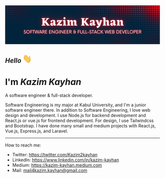 [![Header](readme_header.png "Header")](https://www.linkedin.com/in/kazim-kayhan)

## _Hello_ <img src="wave.gif" width="30px">

# I'm **_Kazim Kayhan_**

A software engineer & full-stack developer.

Software Engineering is my major at Kabul University, and I'm a junior software engineer there. In addition to Software Engineering, I love web design and development. I use Node.js for backend development and React.js or vue.js for frontend development. For design, I use Tailwindcss and Bootstrap. I have done many small and medium projects with React.js, Vue.js, Express.js, and Laravel.

---

How to reach me:
- Twitter: https://twitter.com/Kazim2kayhan
- LinkedIn: https://www.linkedin.com/in/kazim-kayhan
- Medium: https://kazim-kayhan.medium.com
- Mail: <a href="mailto:mail4kazim.kayhan@gmail.com">mail4kazim.kayhan@gmail.com</a>

